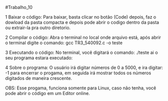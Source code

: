 #Trabalho_10  

1 Baixar o código:  Para baixar, basta clicar no botão (Code) depois, faz o dowload da pasta compacta e depois pode abrir o codigo dentro da pasta ou extrair-la pra outro diretorio.

2 Compilar o código:  Abra o terminal no local onde arquivo está, após abrir o terminal digite o comando: gcc TR3_540092.c -o teste

3 Executando o código: No terminal, você digitará o comando: ./teste ai o seu programa estara executado:

4 Sobre o programa: O usuário irá digitar números de 0 a 5000, e ira digitar: -1 para encerrar o progama, em seguida irá mostrar todos os números digitados de maneira crescente.

OBS: Esse progama, funciona somente para Linux, caso não tenha, você pode abrir o código em um Editor online.
